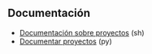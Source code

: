 ## Documentación
- [Documentación sobre proyectos](https://github.com/mondeja/fullstack/tree/master/backend/src/043-documentacion/read_docs) (sh)
- [Documentar proyectos](https://github.com/mondeja/fullstack/tree/master/backend/src/043-documentacion/write_docs) (py)